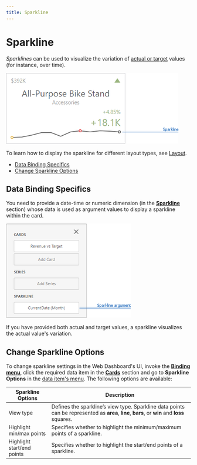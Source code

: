 ```yaml
---
title: Sparkline
---
```

# Sparkline
_Sparklines_ can be used to visualize the variation of [actual or target](../../../../../dashboard-for-web/articles/web-dashboard-designer-mode/designing-dashboard-items/cards/providing-data.md) values (for instance, over time).

![wdd-cards-sparkline](../../../../images/Img125308.png)

To learn how to display the sparkline for different layout types, see [Layout](../../../../../dashboard-for-web/articles/web-dashboard-designer-mode/designing-dashboard-items/cards/layout.md).
* [Data Binding Specifics](#binding)
* [Change Sparkline Options](#options)

## <a name="binding"/>Data Binding Specifics
You need to provide a date-time or numeric dimension (in the **[Sparkline](../../../../../dashboard-for-web/articles/web-dashboard-designer-mode/designing-dashboard-items/cards/providing-data.md)** section) whose data is used as argument values to display a sparkline within the card.

![Card_BindingMenu_SparklineArgument](../../../../images/Img128476.png)

If you have provided both actual and target values, a sparkline visualizes the actual value's variation.

## <a name="options"/>Change Sparkline Options
To change sparkline settings in the Web Dashboard's UI, invoke the **[Binding menu](../../../../../dashboard-for-web/articles/web-dashboard-designer-mode/ui-elements/dashboard-item-menu.md)**, click the required data item in the **[Cards](../../../../../dashboard-for-web/articles/web-dashboard-designer-mode/designing-dashboard-items/cards/providing-data.md)** section and go to **Sparkline Options** in the [data item's menu](../../../../../dashboard-for-web/articles/web-dashboard-designer-mode/ui-elements/data-item-menu.md).
The following options are available:

| Sparkline Options | Description |
|---|---|
| View type | Defines the sparkline’s view type. Sparkline data points can be represented as **area**, **line**, **bars**, or **win** and **loss** squares. |
| Highlight min/max points | Specifies whether to highlight the minimum/maximum points of a sparkline. |
| Highlight start/end points | Specifies whether to highlight the start/end points of a sparkline. |